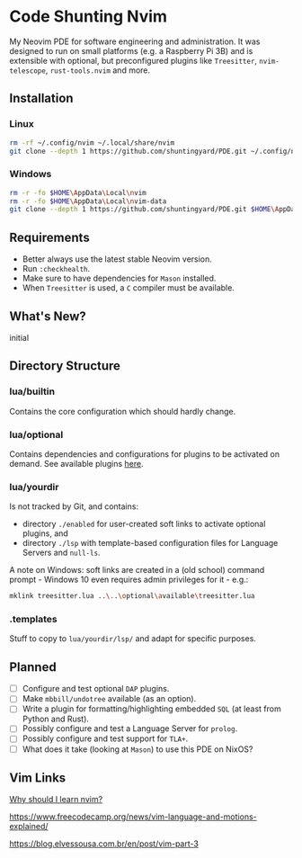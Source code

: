 # Code Shunting Nvim

My Neovim PDE for software engineering and administration. It was designed to
run on small platforms (e.g. a Raspberry Pi 3B) and is extensible with optional,
but preconfigured plugins like `Treesitter`, `nvim-telescope`, `rust-tools.nvim`
and more.

## Installation

### Linux

```sh
rm -rf ~/.config/nvim ~/.local/share/nvim
git clone --depth 1 https://github.com/shuntingyard/PDE.git ~/.config/nvim

```

### Windows

```sh
rm -r -fo $HOME\AppData\Local\nvim
rm -r -fo $HOME\AppData\Local\nvim-data
git clone --depth 1 https://github.com/shuntingyard/PDE.git $HOME\AppData\Local\nvim

```

## Requirements

- Better always use the latest stable Neovim version.
- Run `:checkhealth`.
- Make sure to have dependencies for `Mason` installed.
- When `Treesitter` is used, a `C` compiler must be available.

## What's New?

initial

## Directory Structure

### lua/builtin

Contains the core configuration which should hardly change.

### lua/optional

Contains dependencies and configurations for plugins to be activated on demand.
See available plugins [here](lua/optional/available/).

### lua/yourdir

Is not tracked by Git, and contains:

- directory `./enabled` for user-created soft links to activate optional plugins,
and
- directory `./lsp` with template-based configuration files for Language Servers
and `null-ls`.

A note on Windows: soft links are created in a (old school) command prompt -
Windows 10 even requires admin privileges for it - e.g.:

```sh
mklink treesitter.lua ..\..\optional\available\treesitter.lua
```

### .templates

Stuff to copy to `lua/yourdir/lsp/` and adapt for specific purposes.

## Planned

- [ ] Configure and test optional `DAP` plugins.
- [ ] Make `mbbill/undotree` available (as an option).
- [ ] Write a plugin for formatting/highlighting embedded `SQL` (at least from Python
and Rust).
- [ ] Possibly configure and test a Language Server for `prolog`.
- [ ] Possibly configure and test support for `TLA+`.
- [ ] What does it take (looking at `Mason`) to use this PDE on NixOS?

## Vim Links

[Why should I learn nvim?](https://ofirgall.github.io/learn-nvim/)

<https://www.freecodecamp.org/news/vim-language-and-motions-explained/>

<https://blog.elvessousa.com.br/en/post/vim-part-3>
